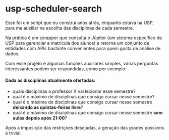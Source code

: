 # usp-scheduler-search

Esse foi um script que eu construí anos atrás, enquanto estava na USP, para me auxiliar na escolha das disciplinas de cada semestre. 

Na prática é um scrapper que consulta o Júpiter (um sistema específico da USP para gerenciar a matricula dos alunos) e retorna um conjunto de entidades com APIs bastante convenientes para quem gosta de análise de dados. 

Com esse projeto e algumas funções auxiliares simples, várias perguntas interessantes podem ser respondidas, como por exemplo: 

#### Dada as disciplinas atualmente ofertadas:
* quais disciplinas o professor X vai lecionar esse semestre?
* qual é o máximo de disciplinas que consigo cursar nesse semestre?
* qual é o máximo de disciplinas que consigo cursar nesse semestre **deixando as quintas-feiras livre**?
* qual é o máximo de disciplinas que consigo cursar nesse semestre **sem aulas depois após 21:00**?

	 
Após a imposição das restrições desejadas, a geração das grades possíveis é trivial. 
